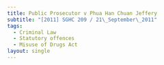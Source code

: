 ```yaml
---
title: Public Prosecutor v Phua Han Chuan Jeffery
subtitle: "[2011] SGHC 209 / 21\_September\_2011"
tags:
  - Criminal Law
  - Statutory offences
  - Misuse of Drugs Act
layout: single
---
```


